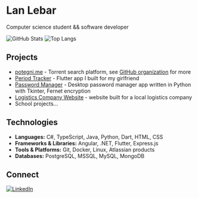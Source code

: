 # Lan Lebar
Computer science student && software developer

![GitHub Stats](https://github-readme-stats.vercel.app/api?username=lebaaar&show_icons=true&title_color=fff&text_color=ffffff&bg_color=0d1117&icon_color=542DB7&hide_border=true&border_radius=12&hide_rank=true)
![Top Langs](https://github-readme-stats.vercel.app/api/top-langs/?username=lebaaar&layout=compact&hide=HTML,c%2B%2B,cmake,swift&title_color=fff&text_color=ffffff&bg_color=0d1117&icon_color=542DB7&hide_border=true&border_radius=12&&hide_progress=true)

## Projects 
- [potegni.me](https://potegni.me) - Torrent search platform, see [GitHub organization](https://github.com/potegnime) for more
- [Period Tracker](https://github.com/lebaaar/period_tracker) - Flutter app I built for my girlfriend
- [Password Manager](https://github.com/lebaaar/password_manager) - Desktop password manager app written in Python with Tkinter, Fernet encryption
- [Logistics Company Website](https://lebaaar.github.io/mlin_transport) - website built for a local logistics company
- School projects...

## Technologies
- **Languages:** C#, TypeScript, Java, Python, Dart, HTML, CSS
- **Frameworks & Libraries:** Angular, .NET, Flutter, Express.js
- **Tools & Platforms:** Git, Docker, Linux, Atlassian products
- **Databases:** PostgreSQL, MSSQL, MySQL, MongoDB

## Connect 
[![LinkedIn](https://img.shields.io/badge/LinkedIn-0A66C2?style=for-the-badge&logo=linkedin&logoColor=white)](https://www.linkedin.com/in/lan-lebar)  
